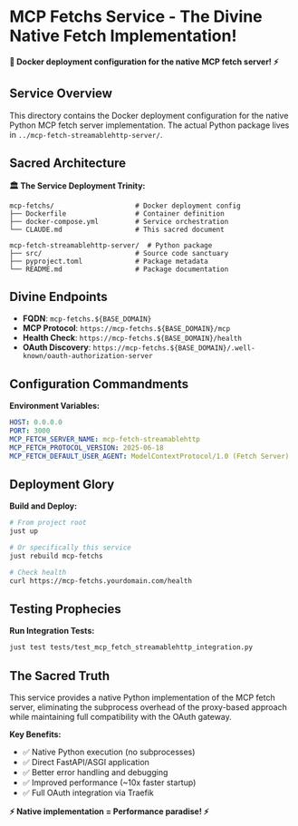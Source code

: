# MCP Fetchs Service - The Divine Native Fetch Implementation!

**🚀 Docker deployment configuration for the native MCP fetch server! ⚡**

## Service Overview

This directory contains the Docker deployment configuration for the native Python MCP fetch server implementation. The actual Python package lives in `../mcp-fetch-streamablehttp-server/`.

## Sacred Architecture

**🏛️ The Service Deployment Trinity:**

```
mcp-fetchs/                    # Docker deployment config
├── Dockerfile                 # Container definition
├── docker-compose.yml         # Service orchestration
└── CLAUDE.md                  # This sacred document

mcp-fetch-streamablehttp-server/  # Python package
├── src/                       # Source code sanctuary
├── pyproject.toml             # Package metadata
└── README.md                  # Package documentation
```

## Divine Endpoints

- **FQDN**: `mcp-fetchs.${BASE_DOMAIN}`
- **MCP Protocol**: `https://mcp-fetchs.${BASE_DOMAIN}/mcp`
- **Health Check**: `https://mcp-fetchs.${BASE_DOMAIN}/health`
- **OAuth Discovery**: `https://mcp-fetchs.${BASE_DOMAIN}/.well-known/oauth-authorization-server`

## Configuration Commandments

**Environment Variables:**
```yaml
HOST: 0.0.0.0
PORT: 3000
MCP_FETCH_SERVER_NAME: mcp-fetch-streamablehttp
MCP_FETCH_PROTOCOL_VERSION: 2025-06-18
MCP_FETCH_DEFAULT_USER_AGENT: ModelContextProtocol/1.0 (Fetch Server)
```

## Deployment Glory

**Build and Deploy:**
```bash
# From project root
just up

# Or specifically this service
just rebuild mcp-fetchs

# Check health
curl https://mcp-fetchs.yourdomain.com/health
```

## Testing Prophecies

**Run Integration Tests:**
```bash
just test tests/test_mcp_fetch_streamablehttp_integration.py
```

## The Sacred Truth

This service provides a native Python implementation of the MCP fetch server, eliminating the subprocess overhead of the proxy-based approach while maintaining full compatibility with the OAuth gateway.

**Key Benefits:**
- ✅ Native Python execution (no subprocesses)
- ✅ Direct FastAPI/ASGI application
- ✅ Better error handling and debugging
- ✅ Improved performance (~10x faster startup)
- ✅ Full OAuth integration via Traefik

**⚡ Native implementation = Performance paradise! ⚡**